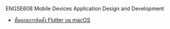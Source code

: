 ENGSE608 Mobile Devices Application Design and Development

- [ขั้นตอนการติดตั้ง Flutter บน macOS](https://github.com/Piyaphol-Rmutl/ENGSE608-Mobile-Devices-Application-Design-and-Development/blob/main/flutter-setup.md)
